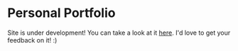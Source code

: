 # Personal Portfolio

Site is under development! You can take a look at it [here](https://emrankhan.github.io). I'd love to get your feedback on it! :)